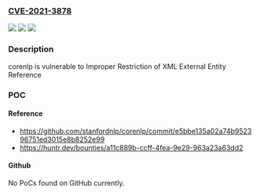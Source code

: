 ### [CVE-2021-3878](https://cve.mitre.org/cgi-bin/cvename.cgi?name=CVE-2021-3878)
![](https://img.shields.io/static/v1?label=Product&message=stanfordnlp%2Fcorenlp&color=blue)
![](https://img.shields.io/static/v1?label=Version&message=%3C%3D%204.3.0%20&color=brighgreen)
![](https://img.shields.io/static/v1?label=Vulnerability&message=CWE-611%20Improper%20Restriction%20of%20XML%20External%20Entity%20Reference&color=brighgreen)

### Description

corenlp is vulnerable to Improper Restriction of XML External Entity Reference

### POC

#### Reference
- https://github.com/stanfordnlp/corenlp/commit/e5bbe135a02a74b952396751ed3015e8b8252e99
- https://huntr.dev/bounties/a11c889b-ccff-4fea-9e29-963a23a63dd2

#### Github
No PoCs found on GitHub currently.

